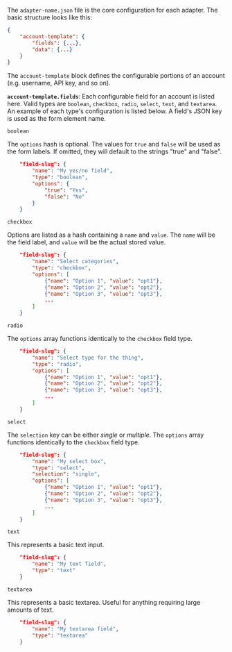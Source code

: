 The `adapter-name.json` file is the core configuration for each adapter. The basic structure looks like this:

```json
{
    "account-template": {
        "fields": {...},
        "data": {...}
    }
}
```

The `account-template` block defines the configurable portions of an account (e.g. username, API key, and so on).

**`account-template.fields`**: Each configurable field for an account is listed here. Valid types are `boolean`, `checkbox`, `radio`, `select`, `text`, and `textarea`. An example of each type's configuration is listed below. A field's JSON key is used as the form element name.

`boolean`

The `options` hash is optional. The values for `true` and `false` will be used as the form labels. If omitted, they will default to the strings "true" and "false".

```json
    "field-slug": {
        "name": "My yes/no field",
        "type": "boolean",
        "options": {
            "true": "Yes",
            "false": "No"
        }
    }
```

`checkbox`

Options are listed as a hash containing a `name` and `value`. The `name` will be the field label, and `value` will be the actual stored value.

```json
    "field-slug": {
        "name": "Select categories",
        "type": "checkbox",
        "options": [
            {"name": "Option 1", "value": "opt1"},
            {"name": "Option 2", "value": "opt2"},
            {"name": "Option 3", "value": "opt3"},
            ...
        ]
    }
```

`radio`

The `options` array functions identically to the `checkbox` field type.

```json
    "field-slug": {
        "name": "Select type for the thing",
        "type": "radio",
        "options": [
            {"name": "Option 1", "value": "opt1"},
            {"name": "Option 2", "value": "opt2"},
            {"name": "Option 3", "value": "opt3"},
            ...
        ]
    }
```

`select`

The `selection` key can be either _single_ or _multiple_. The `options` array functions identically to the `checkbox` field type.

```json
    "field-slug": {
        "name": "My select box",
        "type": "select",
        "selection": "single",
        "options": [
            {"name": "Option 1", "value": "opt1"},
            {"name": "Option 2", "value": "opt2"},
            {"name": "Option 3", "value": "opt3"},
            ...
        ]
    }
```

`text`

This represents a basic text input.

```json
    "field-slug": {
        "name": "My text field",
        "type": "text"
    }
```

`textarea`

This represents a basic textarea. Useful for anything requiring large amounts of text.

```json
    "field-slug": {
        "name": "My textarea field",
        "type": "textarea"
    }
```
